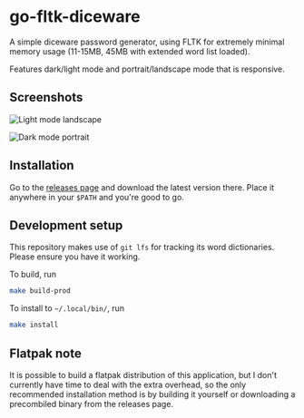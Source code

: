# go-fltk-diceware

A simple diceware password generator, using FLTK for extremely minimal memory usage (11-15MB, 45MB with extended word list loaded).

Features dark/light mode and portrait/landscape mode that is responsive.

## Screenshots

![Light mode landscape](./docs/light-landscape.png)

![Dark mode portrait](./docs/dark-portrait.png)

## Installation

Go to the [releases page](https://github.com/charles-m-knox/go-fltk-diceware/releases) and download the latest version there. Place it anywhere in your `$PATH` and you're good to go.

## Development setup

This repository makes use of `git lfs` for tracking its word dictionaries. Please ensure you have it working.

To build, run

```bash
make build-prod
```

To install to `~/.local/bin/`, run

```bash
make install
```

## Flatpak note

It is possible to build a flatpak distribution of this application, but I don't currently have time to deal with the extra overhead, so the only recommended installation method is by building it yourself or downloading a precombiled binary from the releases page.
